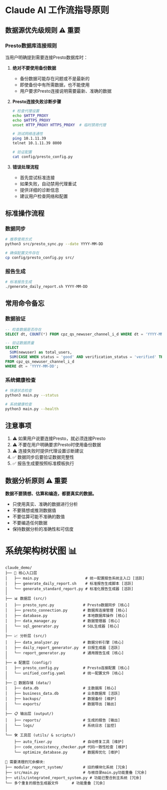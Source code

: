 # Claude AI 工作流指导原则

## 数据源优先级规则 ⚠️ 重要

### Presto数据库连接规则
当用户明确提到需要连接Presto数据库时：

1. **绝对不要使用备份数据**
   - 备份数据可能存在问题或不是最新的
   - 即使备份中有所需数据，也不能使用
   - 用户要求Presto连接说明需要最新、准确的数据

2. **Presto连接失败诊断步骤**
   ```bash
   # 检查代理设置
   echo $HTTP_PROXY
   echo $HTTPS_PROXY
   unset HTTP_PROXY HTTPS_PROXY  # 临时禁用代理
   
   # 测试网络连通性
   ping 10.1.11.39
   telnet 10.1.11.39 8000
   
   # 验证配置
   cat config/presto_config.py
   ```

3. **错误处理流程**
   - 首先尝试标准连接
   - 如果失败，自动禁用代理重试
   - 提供详细的诊断信息
   - 建议用户检查网络和配置

## 标准操作流程

### 数据同步
```bash
# 推荐使用方式
python3 src/presto_sync.py --date YYYY-MM-DD

# 确保配置文件存在
cp config/presto_config.py src/
```

### 报告生成
```bash
# 标准报告生成
./generate_daily_report.sh YYYY-MM-DD
```

## 常用命令备忘

### 数据验证
```sql
-- 检查数据是否存在
SELECT dt, COUNT(*) FROM cpz_qs_newuser_channel_i_d WHERE dt = 'YYYY-MM-DD';

-- 验证数据质量
SELECT 
  SUM(newuser) as total_users,
  SUM(CASE WHEN status = 'good' AND verification_status = 'verified' THEN newuser ELSE 0 END) as quality_users
FROM cpz_qs_newuser_channel_i_d 
WHERE dt = 'YYYY-MM-DD';
```

### 系统健康检查
```bash
# 快速状态检查
python3 main.py --status

# 系统健康检查
python3 main.py --health
```

## 注意事项

1. ⚠️ 如果用户说要连接Presto，就必须连接Presto
2. ⚠️ 不要在用户明确要求Presto时使用备份数据
3. ⚠️ 连接失败时提供代理设置诊断建议
4. ✅ 数据同步后要验证数据完整性
5. ✅ 报告生成要按照标准模板执行

## 数据分析原则 ⚠️ 重要

**数据不要猜想、估算和编造，都要真实的数据。**

- 只使用真实、准确的数据进行分析
- 不要猜想或推测数据值
- 不要估算可能不准确的数值
- 不要编造任何数据
- 保持数据分析的准确性和可信度

# 系统架构树状图 📊

```
claude_demo/
├── 🎯 核心入口层
│   ├── main.py                     # 统一配置报告系统主入口 [活跃]
│   ├── generate_daily_report.sh    # 标准报告生成脚本 [活跃]
│   └── generate_standard_report.py # 标准化报告生成器 [活跃]
│
├── 📊 数据层 (src/)
│   ├── presto_sync.py             # Presto数据同步 [核心]
│   ├── presto_connection.py       # 数据库连接管理 [核心]
│   ├── database.py                # 本地数据库操作 [核心]
│   ├── data_manager.py            # 数据管理器 [核心]
│   └── sql_generator.py           # SQL生成器 [核心]
│
├── 📈 分析层 (src/)
│   ├── data_analyzer.py           # 数据分析引擎 [核心]
│   ├── daily_report_generator.py  # 日报生成器 [活跃]
│   └── report_generator.py        # 通用报告生成 [核心]
│
├── ⚙️ 配置层 (config/)
│   ├── presto_config.py           # Presto连接配置 [核心]
│   └── unified_config.yaml        # 统一配置文件 [核心]
│
├── 📁 数据存储 (data/)
│   ├── data.db                    # 主数据库 [核心]
│   ├── business_data.db           # 业务数据库 [活跃]
│   ├── backups/                   # 数据备份 [维护]
│   └── exports/                   # 数据导出 [输出]
│
├── 📋 输出层 (output/)
│   ├── reports/                   # 生成的报告 [输出]
│   └── logs/                      # 系统日志 [监控]
│
└── 🛠️ 工具层 (utils/ & scripts/)
    ├── auto_fixer.py              # 自动修复工具 [维护]
    ├── code_consistency_checker.py# 代码一致性检查 [维护]
    └── optimize_database.py       # 数据库优化 [维护]

🔴 需要清理的冗余模块:
├── modular_report_system/         # 旧的模块化系统 [冗余]
├── src/main.py                    # 与根目录main.py功能重叠 [冗余]
├── utils/integrated_report_system.py # 功能已整合到主系统 [冗余]
└── 多个重复的报告生成器文件      # 功能重叠 [冗余]
```